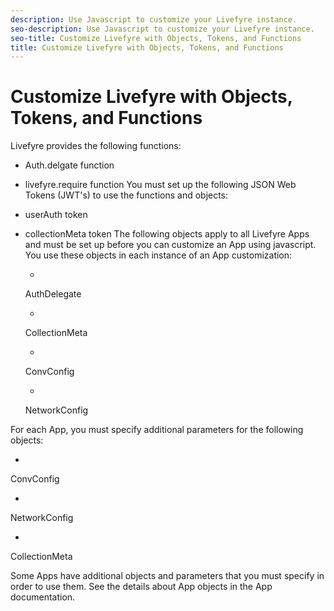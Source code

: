 ```yaml
---
description: Use Javascript to customize your Livefyre instance.
seo-description: Use Javascript to customize your Livefyre instance.
seo-title: Customize Livefyre with Objects, Tokens, and Functions
title: Customize Livefyre with Objects, Tokens, and Functions
---
```


# Customize Livefyre with Objects, Tokens, and Functions

Livefyre provides the following functions:

* Auth.delgate function
* livefyre.require function
You must set up the following JSON Web Tokens (JWT's) to use the functions and objects:

* userAuth token
* collectionMeta token
The following objects apply to all Livefyre Apps and must be set up before you can customize an App using javascript. You use these objects in each instance of an App customization:

  *
  AuthDelegate
  
  
  *
  CollectionMeta
  
  
  *
  ConvConfig
  
  
  *
  NetworkConfig
  
  
For each App, you must specify additional parameters for the following objects:

  *
  ConvConfig
  
  
  *
  NetworkConfig
  
  
  *
  CollectionMeta
  
  
Some Apps have additional objects and parameters that you must specify in order to use them. See the details about App objects in the App documentation.

